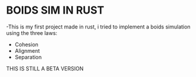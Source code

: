 # BOIDS SIM IN RUST
-This is my first project made in rust, i tried to implement a boids simulation using the three laws:
- Cohesion 
- Alignment 
- Separation

THIS IS STILL A BETA VERSION

